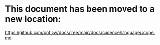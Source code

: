 # This document has been moved to a new location:

https://github.com/onflow/docs/tree/main/docs/cadence/language/scope.md
